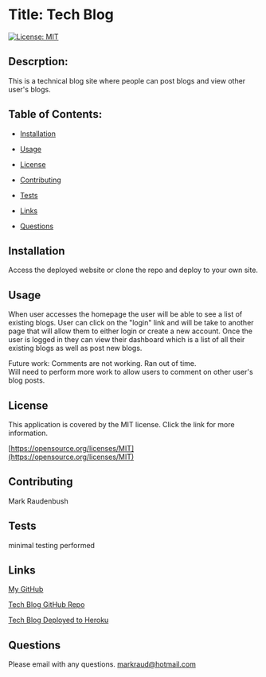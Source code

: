 # Title: Tech Blog

  [![License: MIT](https://img.shields.io/badge/License-MIT-yellow.svg)](https://opensource.org/licenses/MIT)
  ## Descrption: 
  This is a technical blog site where people can post blogs and view other user's blogs.

  ## Table of Contents:

  * [Installation](#installation)

  * [Usage](#usage)

  * [License](#license)

  * [Contributing](#contributing)

  * [Tests](#tests)

  * [Links](#links)

  * [Questions](#questions)

  ## Installation 
  Access the deployed website or clone the repo and deploy to your own site. 

  ## Usage 
  When user accesses the homepage the user will be able to see a list of existing blogs.   User can click on the "login" link and will be take to another page that will allow them to either login or create a new account.  Once the user is logged in they can view their dashboard which is a list of all their existing blogs as well as post new blogs.  

  Future work:  Comments are not working.  Ran out of time.  
  Will need to perform more work to allow users to comment on other user's blog posts. 


  ## License 
  This application is covered by the MIT license.  Click the link for more information. 

  [https://opensource.org/licenses/MIT](https://opensource.org/licenses/MIT)


  ## Contributing 
  Mark Raudenbush

  ## Tests
  minimal testing performed
  
  ## Links
  [My GitHub](https://github.com/markraud)

  [Tech Blog GitHub Repo](https://github.com/markraud/tech-blog)

  [Tech Blog Deployed to Heroku](https://pure-falls-13112.herokuapp.com/)
  


  ## Questions 
  Please email with any questions.
  [markraud@hotmail.com](mailto:markraud@hotmail.com)


